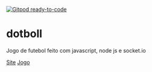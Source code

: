 [![Gitpod ready-to-code](https://img.shields.io/badge/Gitpod-ready--to--code-blue?logo=gitpod)](https://gitpod.io/#https://github.com/UltraGabriel77/dotboll)

# dotboll
Jogo de futebol feito com javascript, node js e socket.io

[Site](https://ultragabriel77.github.io/dotboll)
[Jogo](https://dotboll.herokuapp.com/)
